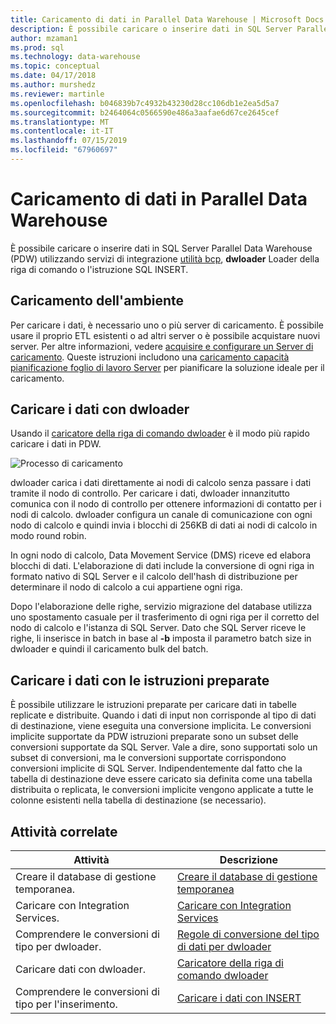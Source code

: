 ```yaml
---
title: Caricamento di dati in Parallel Data Warehouse | Microsoft Docs
description: È possibile caricare o inserire dati in SQL Server Parallel Data Warehouse (PDW) utilizzando Integration Services, utilità bcp, dwloader o l'istruzione SQL INSERT.
author: mzaman1
ms.prod: sql
ms.technology: data-warehouse
ms.topic: conceptual
ms.date: 04/17/2018
ms.author: murshedz
ms.reviewer: martinle
ms.openlocfilehash: b046839b7c4932b43230d28cc106db1e2ea5d5a7
ms.sourcegitcommit: b2464064c0566590e486a3aafae6d67ce2645cef
ms.translationtype: MT
ms.contentlocale: it-IT
ms.lasthandoff: 07/15/2019
ms.locfileid: "67960697"
---
```

# <a name="loading-data-into-parallel-data-warehouse"></a>Caricamento di dati in Parallel Data Warehouse
È possibile caricare o inserire dati in SQL Server Parallel Data Warehouse (PDW) utilizzando servizi di integrazione [utilità bcp](../tools/bcp-utility.md), **dwloader** Loader della riga di comando o l'istruzione SQL INSERT.  

## <a name="loading-environment"></a>Caricamento dell'ambiente  
Per caricare i dati, è necessario uno o più server di caricamento. È possibile usare il proprio ETL esistenti o ad altri server o è possibile acquistare nuovi server. Per altre informazioni, vedere [acquisire e configurare un Server di caricamento](acquire-and-configure-loading-server.md). Queste istruzioni includono una [caricamento capacità pianificazione foglio di lavoro Server](loading-server-capacity-planning-worksheet.md) per pianificare la soluzione ideale per il caricamento.  
  
## <a name="load-with-dwloader"></a>Caricare i dati con dwloader  
Usando il [caricatore della riga di comando dwloader](dwloader.md) è il modo più rapido caricare i dati in PDW.  
  
![Processo di caricamento](media/loading-process.png "processo di caricamento")  
  
dwloader carica i dati direttamente ai nodi di calcolo senza passare i dati tramite il nodo di controllo. Per caricare i dati, dwloader innanzitutto comunica con il nodo di controllo per ottenere informazioni di contatto per i nodi di calcolo. dwloader configura un canale di comunicazione con ogni nodo di calcolo e quindi invia i blocchi di 256KB di dati ai nodi di calcolo in modo round robin.  
  
In ogni nodo di calcolo, Data Movement Service (DMS) riceve ed elabora blocchi di dati. L'elaborazione di dati include la conversione di ogni riga in formato nativo di SQL Server e il calcolo dell'hash di distribuzione per determinare il nodo di calcolo a cui appartiene ogni riga.  
  
Dopo l'elaborazione delle righe, servizio migrazione del database utilizza uno spostamento casuale per il trasferimento di ogni riga per il corretto del nodo di calcolo e l'istanza di SQL Server. Dato che SQL Server riceve le righe, li inserisce in batch in base al **-b** imposta il parametro batch size in dwloader e quindi il caricamento bulk del batch.  

## <a name="load-with-prepared-statements"></a>Caricare i dati con le istruzioni preparate

È possibile utilizzare le istruzioni preparate per caricare dati in tabelle replicate e distribuite. Quando i dati di input non corrisponde al tipo di dati di destinazione, viene eseguita una conversione implicita. Le conversioni implicite supportate da PDW istruzioni preparate sono un subset delle conversioni supportate da SQL Server. Vale a dire, sono supportati solo un subset di conversioni, ma le conversioni supportate corrispondono conversioni implicite di SQL Server. Indipendentemente dal fatto che la tabella di destinazione deve essere caricato sia definita come una tabella distribuita o replicata, le conversioni implicite vengono applicate a tutte le colonne esistenti nella tabella di destinazione (se necessario). 

<!-- MISSING LINK
For more information, see [Prepared statements](prepared-statements.md).
-->
  
## <a name="related-tasks"></a>Attività correlate  
  
|Attività|Descrizione|  
|--------|---------------|  
|Creare il database di gestione temporanea.|[Creare il database di gestione temporanea](staging-database.md)|  
|Caricare con Integration Services.|[Caricare con Integration Services](load-with-ssis.md)|  
|Comprendere le conversioni di tipo per dwloader.|[Regole di conversione del tipo di dati per dwloader](dwloader-data-type-conversion-rules.md)|  
|Caricare dati con dwloader.|[Caricatore della riga di comando dwloader](dwloader.md)|  
|Comprendere le conversioni di tipo per l'inserimento.|[Caricare i dati con INSERT](load-with-insert.md)|  
 
<!-- MISSING LINKS
## See Also  
[Grant permissions to load data](grant-permissions-to-load-data.md)  
[Common metadata query examles](metadata-query-examples.md)  
  
-->
